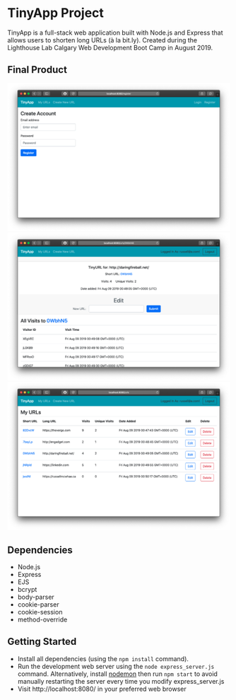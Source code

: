 # TinyApp Project

TinyApp is a full-stack web application built with Node.js and Express that allows users to shorten long URLs (à la bit.ly). Created during the Lighthouse Lab Calgary Web Development Boot Camp in August 2019.

## Final Product

!["Screenshot of register page"](./docs/register-page.png)
!["Screenshot of URLs page (logged in)"](./docs/single-url-page.png)
!["Screenshot of single URL page (logged in)"](./docs/urls-logged-in-page.png)

## Dependencies

- Node.js
- Express
- EJS
- bcrypt
- body-parser
- cookie-parser
- cookie-session
- method-override

## Getting Started

- Install all dependencies (using the `npm install` command).
- Run the development web server using the `node express_server.js` command. Alternatively, install [nodemon](https://nodemon.io/) then run `npm start` to avoid manually restarting the server every time you modify express_server.js
- Visit http://localhost:8080/ in your preferred web browser